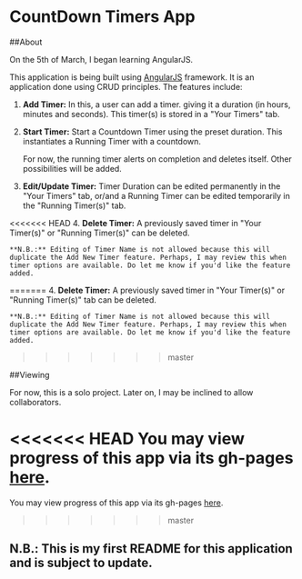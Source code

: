 # CountDown Timers App

##About

On the 5th of March, I began learning AngularJS.

This application is being built using [AngularJS](http://angularjs.org) framework.
It is an application done using CRUD principles.
The features include:

1. **Add Timer:** In this, a user can add a timer. giving it a duration (in hours, minutes and seconds). This timer(s) is stored in a "Your Timers" tab.

2. **Start Timer:** Start a Countdown Timer using the preset duration. This instantiates a Running Timer with a countdown. 

	For now, the running timer alerts on completion and deletes itself. Other possibilities will be added. 

3. **Edit/Update Timer:** Timer Duration can be edited permanently in the "Your Timers" tab, or/and a Running Timer can be edited temporarily in the "Running Timer(s)" tab. 

<<<<<<< HEAD
4. **Delete Timer:** A previously saved timer in "Your Timer(s)" or "Running Timer(s)" can be deleted.

	**N.B.:** Editing of Timer Name is not allowed because this will duplicate the Add New Timer feature. Perhaps, I may review this when timer options are available. Do let me know if you'd like the feature added.
=======
4. **Delete Timer:** A previously saved timer in "Your Timer(s)" or "Running Timer(s)" tab can be deleted.

	**N.B.:** Editing of Timer Name is not allowed because this will duplicate the Add New Timer feature. Perhaps, I may review this when timer options are available. Do let me know if you'd like the feature added.

>>>>>>> master

##Viewing

For now, this is a solo project. Later on, I may be inclined to allow collaborators.

<<<<<<< HEAD
You may view progress of this app via its gh-pages [here](https://andela-tsokari.github.io/timers).
=======
You may view progress of this app via its gh-pages [here](http://andela-tsokari.github.io/timers).
>>>>>>> master

## **N.B.:** This is my first README for this application and is subject to update.